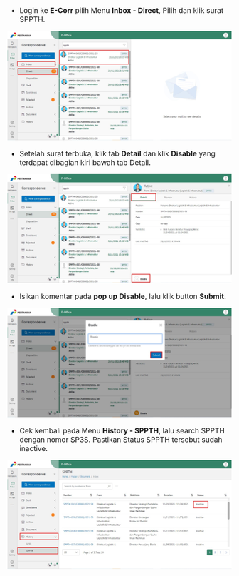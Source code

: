 <font size="3">

- Login ke **E-Corr** pilih Menu **Inbox - Direct**, Pilih dan klik surat SPPTH.


![gambar](FAQ/S1.jpg)

- Setelah surat terbuka, klik tab **Detail** dan klik **Disable** yang terdapat dibagian kiri bawah tab Detail.

![gambar](FAQ/S2.jpg)

- Isikan komentar pada **pop up Disable**, lalu klik button **Submit**.

![gambar](FAQ/S3.jpg)

- Cek kembali pada Menu **History - SPPTH**, lalu search SPPTH dengan nomor SP3S. Pastikan Status SPPTH tersebut sudah inactive.

![gambar](FAQ/S4.jpg)

<font size>